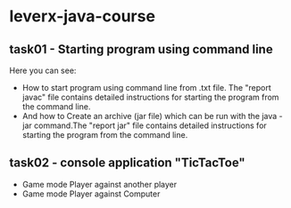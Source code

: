 # leverx-java-course
## task01 - Starting program using command line
Here you can see:
- How to start program using command line from .txt file. The "report javac" file contains detailed instructions for 
starting the program from the command line.
- And how to Create an archive (jar file) which can be run with the java -jar <archive name> command.The "report jar"
 file contains detailed instructions for starting the program from the command line.
 ## task02 - console application "TicTacToe"
 - Game mode Player against another player
 - Game mode Player against Computer